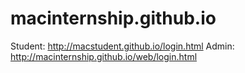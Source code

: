 # macinternship.github.io

Student: http://macstudent.github.io/login.html
Admin: http://macinternship.github.io/web/login.html
